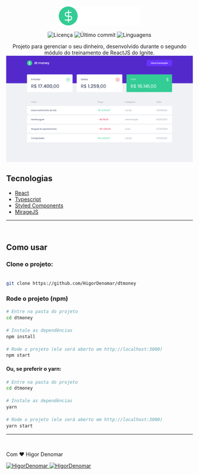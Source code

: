 <p align="center">
   <img src="./src/assets/logo.svg" alt="dt money" width="220"/>
</p>

<p align="center">
  <img alt="Licença" src="https://img.shields.io/github/license/higordenomar/dtmoney?color=%236933FF" />
  <img alt="Último commit" src="https://img.shields.io/github/last-commit/HigorDenomar/dtmoney?color=%236933FF" />
  <img alt="Linguagens" src="https://img.shields.io/github/languages/count/HigorDenomar/dtmoney?color=%236933FF" />
</p>

<p align="center">
  Projeto para gerenciar o seu dinheiro, desenvolvido durante o segundo módulo do treinamento de ReactJS do Ignite.

  <img src="./.github/print.png" />
</p>

## Tecnologias

- [React](https://reactjs.org/)
- [Typescript](https://www.typescriptlang.org/)
- [Styled Components](https://styled-components.com/)
- [MirageJS](https://miragejs.com/)

---
<br />

## Como usar

### Clone o projeto:

```sh

git clone https://github.com/HigorDenomar/dtmoney

```

### Rode o projeto (npm)

```sh
# Entre na pasta do projeto
cd dtmoney

# Instale as dependências
npm install

# Rode o projeto (ele será aberto em http://localhost:3000)
npm start

```

#### Ou, se preferir o yarn:

```sh
# Entre na pasta do projeto
cd dtmoney

# Instale as dependências
yarn

# Rode o projeto (ele será aberto em http://localhost:3000)
yarn start

```

---
<br />

<p>Com ❤️ <a src="https://github.com/HigorDenomar" alt="Higor Denomar">Higor Denomar</a> </p>

<a href="https://www.linkedin.com/in/higordenomar/">
  <img alt="HigorDenomar" src="https://img.shields.io/badge/-HigorDenomar-5429CC?style=flat&logo=Linkedin&logoColor=white" />
</a>
<a href="mailto:higordenomar@hotmail.com">
  <img alt="HigorDenomar" src="https://img.shields.io/badge/-higordenomar%40gmail.com-5429CC?style=flat&logo=Gmail&logoColor=white" />
</a>
